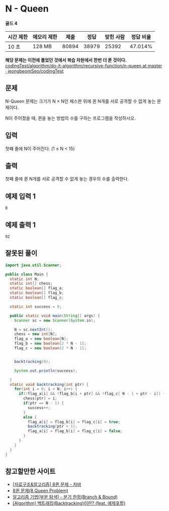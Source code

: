 # N - Queen

**골드 4**

|시간 제한	|메모리 제한|	제출|	정답|	맞힌 사람|	정답 비율|
|---|---|---|---|---|---|
|10 초|	128 MB|	80894	|38979|	25392	|47.014%|

**해당 문제는 이전에 풀었던 것에서 복습 차원에서 한번 더 푼 것이다.**
[codingTest/algorithm/do-it-algorithm/recursive-function/n-queen at master · jeongbeomSeo/codingTest](https://github.com/jeongbeomSeo/codingTest/tree/master/algorithm/do-it-algorithm/recursive-function/n-queen)

## 문제

N-Queen 문제는 크기가 N × N인 체스판 위에 퀸 N개를 서로 공격할 수 없게 놓는 문제이다.

N이 주어졌을 때, 퀸을 놓는 방법의 수를 구하는 프로그램을 작성하시오.

## 입력

첫째 줄에 N이 주어진다. (1 ≤ N < 15)

## 출력

첫째 줄에 퀸 N개를 서로 공격할 수 없게 놓는 경우의 수를 출력한다.

## 예제 입력 1

```
8
```

## 예제 출력 1

```
92
```

## 잘못된 풀이

```java
import java.util.Scanner;

public class Main {
  static int N;
  static int[] chess;
  static boolean[] flag_a;
  static boolean[] flag_b;
  static boolean[] flag_c;

  static int success = 0;

  public static void main(String[] args) {
    Scanner sc = new Scanner(System.in);

    N = sc.nextInt();
    chess = new int[N];
    flag_a = new boolean[N];
    flag_b = new boolean[2 * N - 1];
    flag_c = new boolean[2 * N - 1];


    backtracking(0);

    System.out.println(success);

  }
  static void backtracking(int ptr) {
    for(int i = 0; i < N; i++) {
      if(!flag_a[i] && !flag_b[i + ptr] && !flag_c[ N - 1 + ptr - i]) {
        chess[ptr] = i;
        if(ptr == N - 1) {
          success++;
        }
        else {
          flag_a[i] = flag_b[i] = flag_c[i] = true;
          backtracking(ptr + 1);
          flag_a[i] = flag_b[i] = flag_c[i] = false;
        }
      }
    }
  }
}
```

## 참고할만한 사이트

- [[자료구조&알고리즘] 8퀸 문제 - 자바](https://developer-hm.tistory.com/133)
- [8퀸 문제(8 Queen Problem)](https://velog.io/@jimmy48/8%ED%80%B8-%EB%AC%B8%EC%A0%9C)
- [알고리즘 기법[부분 탐색] - 분기 한정(Branch & Bound)](https://hcr3066.tistory.com/29)
- [[Algorithm] 백트래킹(Backtracking)이란? (feat. 예제포함)](https://fomaios.tistory.com/entry/Algorithm-%EB%B0%B1%ED%8A%B8%EB%9E%98%ED%82%B9Backtracking%EC%9D%B4%EB%9E%80)